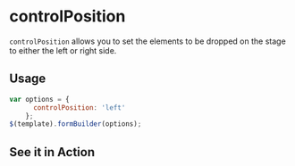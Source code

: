 # controlPosition
`controlPosition` allows you to set the elements to be dropped on the stage to either the left or right side.

## Usage
```javascript
var options = {
      controlPosition: 'left'
    };
$(template).formBuilder(options);
```


## See it in Action
<p data-height="525" data-theme-id="22927" data-slug-hash="bpRBVL" data-default-tab="result" data-user="kevinchappell" class="codepen"></p>
